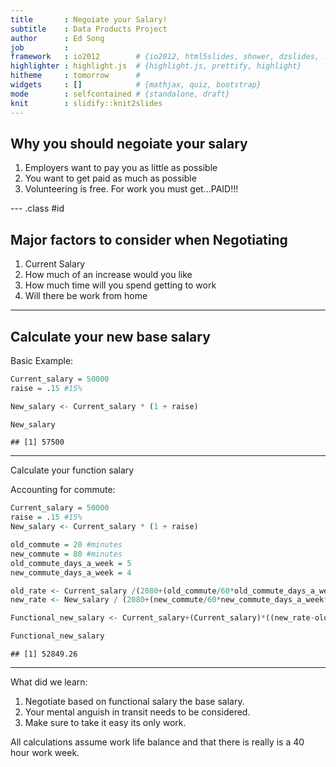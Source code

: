 ```yaml
---
title       : Negoiate your Salary!
subtitle    : Data Products Project
author      : Ed Song
job         : 
framework   : io2012        # {io2012, html5slides, shower, dzslides, ...}
highlighter : highlight.js  # {highlight.js, prettify, highlight}
hitheme     : tomorrow      # 
widgets     : []            # {mathjax, quiz, bootstrap}
mode        : selfcontained # {standalone, draft}
knit        : slidify::knit2slides
---
```


## Why you should negoiate your salary

1. Employers want to pay you as little as possible
2. You want to get paid as much as possible
3. Volunteering is free. For work you must get...PAID!!!

--- .class #id 

## Major factors to consider when Negotiating

1. Current Salary
2. How much of an increase would you like
3. How much time will you spend getting to work
4. Will there be work from home


---

## Calculate your new base salary

Basic Example:


```r
Current_salary = 50000
raise = .15 #15%

New_salary <- Current_salary * (1 + raise)

New_salary
```

```
## [1] 57500
```

---


Calculate your function salary

Accounting for commute:


```r
Current_salary = 50000
raise = .15 #15%
New_salary <- Current_salary * (1 + raise)

old_commute = 20 #minutes
new_commute = 80 #minutes
old_commute_days_a_week = 5
new_commute_days_a_week = 4

old_rate <- Current_salary /(2080+(old_commute/60*old_commute_days_a_week*52))
new_rate <- New_salary / (2080+(new_commute/60*new_commute_days_a_week*52))

Functional_new_salary <- Current_salary+(Current_salary)*((new_rate-old_rate)/old_rate)

Functional_new_salary
```

```
## [1] 52849.26
```



---

What did we learn:

1. Negotiate based on functional salary the base salary.
2. Your mental anguish in transit needs to be considered.
3. Make sure to take it easy its only work.

All calculations assume work life balance and that there is really is a 40 hour work week.



